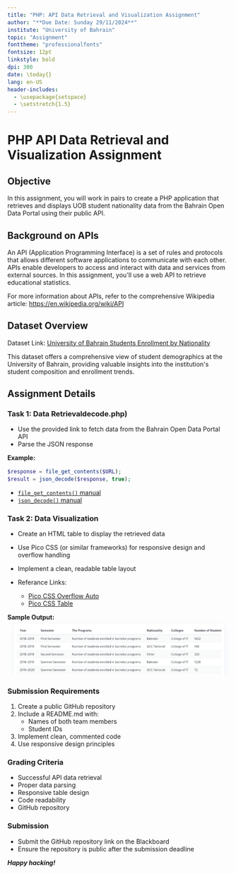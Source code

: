 ```yaml
---
title: "PHP: API Data Retrieval and Visualization Assignment"
author: "**Due Date: Sunday 29/11/2024**"
institute: "University of Bahrain"
topic: "Assignment"
fonttheme: "professionalfonts"
fontsize: 12pt
linkstyle: bold
dpi: 300
date: \today{}
lang: en-US
header-includes:
  - \usepackage{setspace}
  - \setstretch{1.5}
---
```

# PHP API Data Retrieval and Visualization Assignment

## Objective
In this assignment, you will work in pairs to create a PHP application that retrieves and displays UOB student nationality data from the Bahrain Open Data Portal using their public API.

## Background on APIs
An API (Application Programming Interface) is a set of rules and protocols that allows different software applications to communicate with each other. APIs enable developers to access and interact with data and services from external sources. In this assignment, you'll use a web API to retrieve educational statistics.

For more information about APIs, refer to the comprehensive Wikipedia article: https://en.wikipedia.org/wiki/API

## Dataset Overview
Dataset Link: [University of Bahrain Students Enrollment by Nationality](https://data.gov.bh/explore/dataset/01-statistics-of-students-nationalities_updated)

This dataset offers a comprehensive view of student demographics at the University of Bahrain, providing valuable insights into the institution's student composition and enrollment trends.

## Assignment Details

### Task 1: Data Retrievaldecode.php)
- Use the provided link to fetch data from the Bahrain Open Data Portal API
- Parse the JSON response


**Example:**

```php
$response = file_get_contents($URL);
$result = json_decode($response, true);
```

- [`file_get_contents()` manual](https://www.php.net/manual/en/function.file-get-contents.php)
- [`json_decode()` manual](https://www.php.net/manual/en/function.json-decode.php)

### Task 2: Data Visualization
- Create an HTML table to display the retrieved data
- Use Pico CSS (or similar frameworks) for responsive design and overflow handling
- Implement a clean, readable table layout

- Referance Links:
  - [Pico CSS Overflow Auto](https://picocss.com/docs/overflow-auto)
  - [Pico CSS Table](https://picocss.com/docs/table)

**Sample Output:**
![sample table output](../img/a2.png)

### Submission Requirements
1. Create a public GitHub repository
2. Include a README.md with:
   - Names of both team members
   - Student IDs
3. Implement clean, commented code
5. Use responsive design principles

### Grading Criteria
- Successful API data retrieval
- Proper data parsing
- Responsive table design
- Code readability
- GitHub repository

### Submission
- Submit the GitHub repository link on the Blackboard
- Ensure the repository is public after the submission deadline

***Happy hacking!***